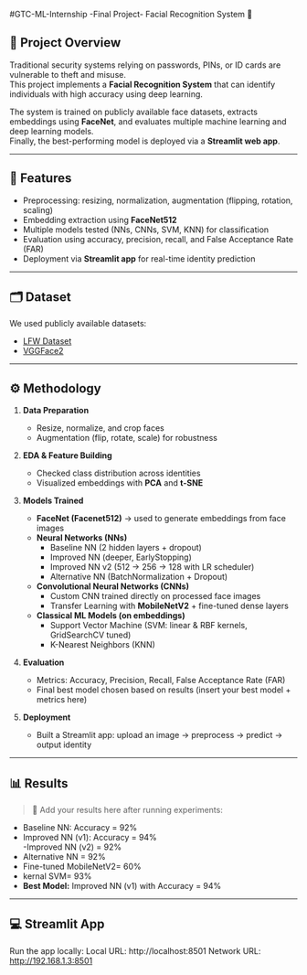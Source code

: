 #GTC-ML-Internship -Final Project- Facial Recognition System 👤

## 📌 Project Overview
Traditional security systems relying on passwords, PINs, or ID cards are vulnerable to theft and misuse.  
This project implements a **Facial Recognition System** that can identify individuals with high accuracy using deep learning.

The system is trained on publicly available face datasets, extracts embeddings using **FaceNet**, and evaluates multiple machine learning and deep learning models.  
Finally, the best-performing model is deployed via a **Streamlit web app**.

---

## 🚀 Features
- Preprocessing: resizing, normalization, augmentation (flipping, rotation, scaling)
- Embedding extraction using **FaceNet512**
- Multiple models tested (NNs, CNNs, SVM, KNN) for classification
- Evaluation using accuracy, precision, recall, and False Acceptance Rate (FAR)
- Deployment via **Streamlit app** for real-time identity prediction

---

## 🗂️ Dataset
We used publicly available datasets:
- [LFW Dataset](https://www.kaggle.com/datasets/jessicali9530/lfw-dataset)  
- [VGGFace2](https://github.com/ox-vgg/vgg_face2)

---

## ⚙️ Methodology
1. **Data Preparation**  
   - Resize, normalize, and crop faces  
   - Augmentation (flip, rotate, scale) for robustness  

2. **EDA & Feature Building**  
   - Checked class distribution across identities  
   - Visualized embeddings with **PCA** and **t-SNE**  

3. **Models Trained**
   - **FaceNet (Facenet512)** → used to generate embeddings from face images  
   - **Neural Networks (NNs)**  
     - Baseline NN (2 hidden layers + dropout)  
     - Improved NN (deeper, EarlyStopping)  
     - Improved NN v2 (512 → 256 → 128 with LR scheduler)  
     - Alternative NN (BatchNormalization + Dropout)  
   - **Convolutional Neural Networks (CNNs)**  
     - Custom CNN trained directly on processed face images  
     - Transfer Learning with **MobileNetV2** + fine-tuned dense layers  
   - **Classical ML Models (on embeddings)**  
     - Support Vector Machine (SVM: linear & RBF kernels, GridSearchCV tuned)  
     - K-Nearest Neighbors (KNN)  

4. **Evaluation**  
   - Metrics: Accuracy, Precision, Recall, False Acceptance Rate (FAR)  
   - Final best model chosen based on results (insert your best model + metrics here)  

5. **Deployment**  
   - Built a Streamlit app: upload an image → preprocess → predict → output identity  

---

## 📊 Results
> 🔽 Add your results here after running experiments:

- Baseline NN: Accuracy = 92%  
- Improved NN (v1): Accuracy = 94%  
-Improved NN (v2) = 92%
- Alternative NN = 92%
- Fine-tuned MobileNetV2= 60%
- kernal SVM= 93%
- **Best Model:**  Improved NN (v1) with Accuracy = 94%  

---

## 💻 Streamlit App
Run the app locally:
  Local URL: http://localhost:8501
  Network URL: http://192.168.1.3:8501

